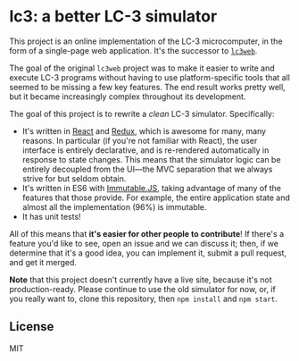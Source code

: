 # lc3: a better LC-3 simulator

This project is an online implementation of the LC-3 microcomputer, in the form of a single-page web application. It's the successor to [`lc3web`](https://github.com/wchargin/lc3web).

The goal of the original `lc3web` project was to make it easier to write and execute LC-3 programs without having to use platform-specific tools that all seemed to be missing a few key features. The end result works pretty well, but it became increasingly complex throughout its development.

The goal of this project is to rewrite a *clean* LC-3 simulator. Specifically:
  * It's written in [React](https://facebook.github.io/react/) and [Redux](https://github.com/rackt/redux), which is awesome for many, many reasons.
    In particular (if you're not familiar with React), the user interface is entirely declarative, and is re-rendered automatically in response to state changes.
    This means that the simulator logic can be entirely decoupled from the UI—the MVC separation that we always strive for but seldom obtain.
  * It's written in ES6 with [Immutable.JS](https://facebook.github.io/immutable-js/), taking advantage of many of the features that those provide.
    For example, the entire application state and almost all the implementation (96%) is immutable.
  * It has unit tests!

All of this means that **it's easier for other people to contribute**! If there's a feature you'd like to see, open an issue and we can discuss it; then, if we determine that it's a good idea, you can implement it, submit a pull request, and get it merged.

**Note** that this project doesn't currently have a live site, because it's not production-ready. Please continue to use the old simulator for now, or, if you really want to, clone this repository, then `npm install` and `npm start`.

## License

MIT

